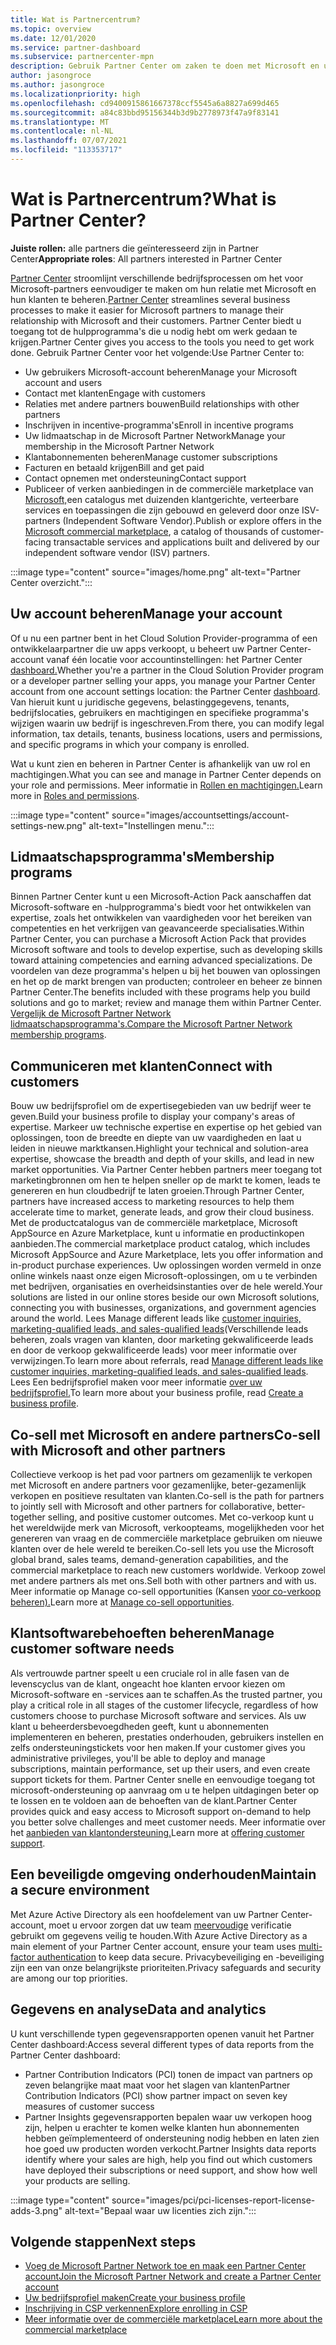 ```yaml
---
title: Wat is Partnercentrum?
ms.topic: overview
ms.date: 12/01/2020
ms.service: partner-dashboard
ms.subservice: partnercenter-mpn
description: Gebruik Partner Center om zaken te doen met Microsoft en uw klanten
author: jasongroce
ms.author: jasongroce
ms.localizationpriority: high
ms.openlocfilehash: cd9400915861667378ccf5545a6a8827a699d465
ms.sourcegitcommit: a84c83bbd95156344b3d9b2778973f47a9f83141
ms.translationtype: MT
ms.contentlocale: nl-NL
ms.lasthandoff: 07/07/2021
ms.locfileid: "113353717"
---
```

# <a name="what-is-partner-center"></a><span data-ttu-id="17a1b-103">Wat is Partnercentrum?</span><span class="sxs-lookup"><span data-stu-id="17a1b-103">What is Partner Center?</span></span>

<span data-ttu-id="17a1b-104">**Juiste rollen:** alle partners die geïnteresseerd zijn in Partner Center</span><span class="sxs-lookup"><span data-stu-id="17a1b-104">**Appropriate roles**: All partners interested in Partner Center</span></span>

<span data-ttu-id="17a1b-105">[Partner Center](https://partner.microsoft.com/dashboard/home) stroomlijnt verschillende bedrijfsprocessen om het voor Microsoft-partners eenvoudiger te maken om hun relatie met Microsoft en hun klanten te beheren.</span><span class="sxs-lookup"><span data-stu-id="17a1b-105">[Partner Center](https://partner.microsoft.com/dashboard/home) streamlines several business processes to make it easier for Microsoft partners to manage their relationship with Microsoft and their customers.</span></span> <span data-ttu-id="17a1b-106">Partner Center biedt u toegang tot de hulpprogramma's die u nodig hebt om werk gedaan te krijgen.</span><span class="sxs-lookup"><span data-stu-id="17a1b-106">Partner Center gives you access to the tools you need to get work done.</span></span> <span data-ttu-id="17a1b-107">Gebruik Partner Center voor het volgende:</span><span class="sxs-lookup"><span data-stu-id="17a1b-107">Use Partner Center to:</span></span>

- <span data-ttu-id="17a1b-108">Uw gebruikers Microsoft-account beheren</span><span class="sxs-lookup"><span data-stu-id="17a1b-108">Manage your Microsoft account and users</span></span>
- <span data-ttu-id="17a1b-109">Contact met klanten</span><span class="sxs-lookup"><span data-stu-id="17a1b-109">Engage with customers</span></span>
- <span data-ttu-id="17a1b-110">Relaties met andere partners bouwen</span><span class="sxs-lookup"><span data-stu-id="17a1b-110">Build relationships with other partners</span></span>
- <span data-ttu-id="17a1b-111">Inschrijven in incentive-programma's</span><span class="sxs-lookup"><span data-stu-id="17a1b-111">Enroll in incentive programs</span></span>
- <span data-ttu-id="17a1b-112">Uw lidmaatschap in de Microsoft Partner Network</span><span class="sxs-lookup"><span data-stu-id="17a1b-112">Manage your membership in the Microsoft Partner Network</span></span>
- <span data-ttu-id="17a1b-113">Klantabonnementen beheren</span><span class="sxs-lookup"><span data-stu-id="17a1b-113">Manage customer subscriptions</span></span>
- <span data-ttu-id="17a1b-114">Facturen en betaald krijgen</span><span class="sxs-lookup"><span data-stu-id="17a1b-114">Bill and get paid</span></span>
- <span data-ttu-id="17a1b-115">Contact opnemen met ondersteuning</span><span class="sxs-lookup"><span data-stu-id="17a1b-115">Contact support</span></span>
- <span data-ttu-id="17a1b-116">Publiceer of verken aanbiedingen in de commerciële marketplace van [Microsoft,](/azure/marketplace)een catalogus met duizenden klantgerichte, verteerbare services en toepassingen die zijn gebouwd en geleverd door onze ISV-partners (Independent Software Vendor).</span><span class="sxs-lookup"><span data-stu-id="17a1b-116">Publish or explore offers in the [Microsoft commercial marketplace](/azure/marketplace), a catalog of thousands of customer-facing transactable services and applications built and delivered by our independent software vendor (ISV) partners.</span></span>

:::image type="content" source="images/home.png" alt-text="Partner Center overzicht.":::

## <a name="manage-your-account"></a><span data-ttu-id="17a1b-118">Uw account beheren</span><span class="sxs-lookup"><span data-stu-id="17a1b-118">Manage your account</span></span>

<span data-ttu-id="17a1b-119">Of u nu een partner bent in het Cloud Solution Provider-programma of een ontwikkelaarpartner die uw apps verkoopt, u beheert uw Partner Center-account vanaf één locatie voor accountinstellingen: het Partner Center [dashboard.](https://partner.microsoft.com/dashboard/home)</span><span class="sxs-lookup"><span data-stu-id="17a1b-119">Whether you're a partner in the Cloud Solution Provider program or a developer partner selling your apps, you manage your Partner Center account from one account settings location: the Partner Center [dashboard](https://partner.microsoft.com/dashboard/home).</span></span> <span data-ttu-id="17a1b-120">Van hieruit kunt u juridische gegevens, belastinggegevens, tenants, bedrijfslocaties, gebruikers en machtigingen en specifieke programma's wijzigen waarin uw bedrijf is ingeschreven.</span><span class="sxs-lookup"><span data-stu-id="17a1b-120">From there, you can modify legal information, tax details, tenants, business locations, users and permissions, and specific programs in which your company is enrolled.</span></span>

<span data-ttu-id="17a1b-121">Wat u kunt zien en beheren in Partner Center is afhankelijk van uw rol en machtigingen.</span><span class="sxs-lookup"><span data-stu-id="17a1b-121">What you can see and manage in Partner Center depends on your role and permissions.</span></span> <span data-ttu-id="17a1b-122">Meer informatie in [Rollen en machtigingen.](permissions-overview.md)</span><span class="sxs-lookup"><span data-stu-id="17a1b-122">Learn more in [Roles and permissions](permissions-overview.md).</span></span>

:::image type="content" source="images/accountsettings/account-settings-new.png" alt-text="Instellingen menu.":::

## <a name="membership-programs"></a><span data-ttu-id="17a1b-124">Lidmaatschapsprogramma's</span><span class="sxs-lookup"><span data-stu-id="17a1b-124">Membership programs</span></span>

<span data-ttu-id="17a1b-125">Binnen Partner Center kunt u een Microsoft-Action Pack aanschaffen dat Microsoft-software en -hulpprogramma's biedt voor het ontwikkelen van expertise, zoals het ontwikkelen van vaardigheden voor het bereiken van competenties en het verkrijgen van geavanceerde specialisaties.</span><span class="sxs-lookup"><span data-stu-id="17a1b-125">Within Partner Center, you can purchase a Microsoft Action Pack that provides Microsoft software and tools to develop expertise, such as developing skills toward attaining competencies and earning advanced specializations.</span></span> <span data-ttu-id="17a1b-126">De voordelen van deze programma's helpen u bij het bouwen van oplossingen en het op de markt brengen van producten; controleer en beheer ze binnen Partner Center.</span><span class="sxs-lookup"><span data-stu-id="17a1b-126">The benefits included with these programs help you build solutions and go to market; review and manage them within Partner Center.</span></span> <span data-ttu-id="17a1b-127">[Vergelijk de Microsoft Partner Network lidmaatschapsprogramma's.](https://partner.microsoft.com/membership/compare-offers)</span><span class="sxs-lookup"><span data-stu-id="17a1b-127">[Compare the Microsoft Partner Network membership programs](https://partner.microsoft.com/membership/compare-offers).</span></span>

## <a name="connect-with-customers"></a><span data-ttu-id="17a1b-128">Communiceren met klanten</span><span class="sxs-lookup"><span data-stu-id="17a1b-128">Connect with customers</span></span>

<span data-ttu-id="17a1b-129">Bouw uw bedrijfsprofiel om de expertisegebieden van uw bedrijf weer te geven.</span><span class="sxs-lookup"><span data-stu-id="17a1b-129">Build your business profile to display your company's areas of expertise.</span></span> <span data-ttu-id="17a1b-130">Markeer uw technische expertise en expertise op het gebied van oplossingen, toon de breedte en diepte van uw vaardigheden en laat u leiden in nieuwe marktkansen.</span><span class="sxs-lookup"><span data-stu-id="17a1b-130">Highlight your technical and solution-area expertise, showcase the breadth and depth of your skills, and lead in new market opportunities.</span></span> <span data-ttu-id="17a1b-131">Via Partner Center hebben partners meer toegang tot marketingbronnen om hen te helpen sneller op de markt te komen, leads te genereren en hun cloudbedrijf te laten groeien.</span><span class="sxs-lookup"><span data-stu-id="17a1b-131">Through Partner Center, partners have increased access to marketing resources to help them accelerate time to market, generate leads, and grow their cloud business.</span></span> <span data-ttu-id="17a1b-132">Met de productcatalogus van de commerciële marketplace, Microsoft AppSource en Azure Marketplace, kunt u informatie en productinkopen aanbieden.</span><span class="sxs-lookup"><span data-stu-id="17a1b-132">The commercial marketplace product catalog, which includes Microsoft AppSource and Azure Marketplace, lets you offer information and in-product purchase experiences.</span></span> <span data-ttu-id="17a1b-133">Uw oplossingen worden vermeld in onze online winkels naast onze eigen Microsoft-oplossingen, om u te verbinden met bedrijven, organisaties en overheidsinstanties over de hele wereld.</span><span class="sxs-lookup"><span data-stu-id="17a1b-133">Your solutions are listed in our online stores beside our own Microsoft solutions, connecting you with businesses, organizations, and government agencies around the world.</span></span> <span data-ttu-id="17a1b-134">Lees Manage different leads like [customer inquiries, marketing-qualified leads, and sales-qualified leads](manage-leads.md)(Verschillende leads beheren, zoals vragen van klanten, door marketing gekwalificeerde leads en door de verkoop gekwalificeerde leads) voor meer informatie over verwijzingen.</span><span class="sxs-lookup"><span data-stu-id="17a1b-134">To learn more about referrals, read [Manage different leads like customer inquiries, marketing-qualified leads, and sales-qualified leads](manage-leads.md).</span></span> <span data-ttu-id="17a1b-135">Lees Een bedrijfsprofiel maken voor meer informatie [over uw bedrijfsprofiel.](create-a-marketing-profile.md)</span><span class="sxs-lookup"><span data-stu-id="17a1b-135">To learn more about your business profile, read [Create a business profile](create-a-marketing-profile.md).</span></span>

## <a name="co-sell-with-microsoft-and-other-partners"></a><span data-ttu-id="17a1b-136">Co-sell met Microsoft en andere partners</span><span class="sxs-lookup"><span data-stu-id="17a1b-136">Co-sell with Microsoft and other partners</span></span>

<span data-ttu-id="17a1b-137">Collectieve verkoop is het pad voor partners om gezamenlijk te verkopen met Microsoft en andere partners voor gezamenlijke, beter-gezamenlijk verkopen en positieve resultaten van klanten.</span><span class="sxs-lookup"><span data-stu-id="17a1b-137">Co-sell is the path for partners to jointly sell with Microsoft and other partners for collaborative, better-together selling, and positive customer outcomes.</span></span> <span data-ttu-id="17a1b-138">Met co-verkoop kunt u het wereldwijde merk van Microsoft, verkoopteams, mogelijkheden voor het genereren van vraag en de commerciële marketplace gebruiken om nieuwe klanten over de hele wereld te bereiken.</span><span class="sxs-lookup"><span data-stu-id="17a1b-138">Co-sell lets you use the Microsoft global brand, sales teams, demand-generation capabilities, and the commercial marketplace to reach new customers worldwide.</span></span> <span data-ttu-id="17a1b-139">Verkoop zowel met andere partners als met ons.</span><span class="sxs-lookup"><span data-stu-id="17a1b-139">Sell both with other partners and with us.</span></span> <span data-ttu-id="17a1b-140">Meer informatie op Manage co-sell opportunities (Kansen [voor co-verkoop beheren).](manage-co-sell-opportunities.md)</span><span class="sxs-lookup"><span data-stu-id="17a1b-140">Learn more at [Manage co-sell opportunities](manage-co-sell-opportunities.md).</span></span>

## <a name="manage-customer-software-needs"></a><span data-ttu-id="17a1b-141">Klantsoftwarebehoeften beheren</span><span class="sxs-lookup"><span data-stu-id="17a1b-141">Manage customer software needs</span></span>

<span data-ttu-id="17a1b-142">Als vertrouwde partner speelt u een cruciale rol in alle fasen van de levenscyclus van de klant, ongeacht hoe klanten ervoor kiezen om Microsoft-software en -services aan te schaffen.</span><span class="sxs-lookup"><span data-stu-id="17a1b-142">As the trusted partner, you play a critical role in all stages of the customer lifecycle, regardless of how customers choose to purchase Microsoft software and services.</span></span> <span data-ttu-id="17a1b-143">Als uw klant u beheerdersbevoegdheden geeft, kunt u abonnementen implementeren en beheren, prestaties onderhouden, gebruikers instellen en zelfs ondersteuningstickets voor hen maken.</span><span class="sxs-lookup"><span data-stu-id="17a1b-143">If your customer gives you administrative privileges, you'll be able to deploy and manage subscriptions, maintain performance, set up their users, and even create support tickets for them.</span></span> <span data-ttu-id="17a1b-144">Partner Center snelle en eenvoudige toegang tot microsoft-ondersteuning op aanvraag om u te helpen uitdagingen beter op te lossen en te voldoen aan de behoeften van de klant.</span><span class="sxs-lookup"><span data-stu-id="17a1b-144">Partner Center provides quick and easy access to Microsoft support on-demand to help you better solve challenges and meet customer needs.</span></span> <span data-ttu-id="17a1b-145">Meer informatie over het [aanbieden van klantondersteuning.](customer-support.md)</span><span class="sxs-lookup"><span data-stu-id="17a1b-145">Learn more at [offering customer support](customer-support.md).</span></span>

## <a name="maintain-a-secure-environment"></a><span data-ttu-id="17a1b-146">Een beveiligde omgeving onderhouden</span><span class="sxs-lookup"><span data-stu-id="17a1b-146">Maintain a secure environment</span></span>

<span data-ttu-id="17a1b-147">Met Azure Active Directory als een hoofdelement van uw Partner Center-account, moet u ervoor zorgen dat uw team [meervoudige](partner-security-requirements-mandating-mfa.md) verificatie gebruikt om gegevens veilig te houden.</span><span class="sxs-lookup"><span data-stu-id="17a1b-147">With Azure Active Directory as a main element of your Partner Center account, ensure your team uses [multi-factor authentication](partner-security-requirements-mandating-mfa.md) to keep data secure.</span></span> <span data-ttu-id="17a1b-148">Privacybeveiliging en -beveiliging zijn een van onze belangrijkste prioriteiten.</span><span class="sxs-lookup"><span data-stu-id="17a1b-148">Privacy safeguards and security are among our top priorities.</span></span>

## <a name="data-and-analytics"></a><span data-ttu-id="17a1b-149">Gegevens en analyse</span><span class="sxs-lookup"><span data-stu-id="17a1b-149">Data and analytics</span></span>

<span data-ttu-id="17a1b-150">U kunt verschillende typen gegevensrapporten openen vanuit het Partner Center dashboard:</span><span class="sxs-lookup"><span data-stu-id="17a1b-150">Access several different types of data reports from the Partner Center dashboard:</span></span>

- <span data-ttu-id="17a1b-151">Partner Contribution Indicators (PCI) tonen de impact van partners op zeven belangrijke maat maat voor het slagen van klanten</span><span class="sxs-lookup"><span data-stu-id="17a1b-151">Partner Contribution Indicators (PCI) show partner impact on seven key measures of customer success</span></span>
- <span data-ttu-id="17a1b-152">Partner Insights gegevensrapporten bepalen waar uw verkopen hoog zijn, helpen u erachter te komen welke klanten hun abonnementen hebben geïmplementeerd of ondersteuning nodig hebben en laten zien hoe goed uw producten worden verkocht.</span><span class="sxs-lookup"><span data-stu-id="17a1b-152">Partner Insights data reports identify where your sales are high, help you find out which customers have deployed their subscriptions or need support, and show how well your products are selling.</span></span>

:::image type="content" source="images/pci/pci-licenses-report-license-adds-3.png" alt-text="Bepaal waar uw licenties zich zijn.":::

## <a name="next-steps"></a><span data-ttu-id="17a1b-154">Volgende stappen</span><span class="sxs-lookup"><span data-stu-id="17a1b-154">Next steps</span></span>

- [<span data-ttu-id="17a1b-155">Voeg de Microsoft Partner Network toe en maak een Partner Center account</span><span class="sxs-lookup"><span data-stu-id="17a1b-155">Join the Microsoft Partner Network and create a Partner Center account</span></span>](mpn-create-a-partner-center-account.md)
- [<span data-ttu-id="17a1b-156">Uw bedrijfsprofiel maken</span><span class="sxs-lookup"><span data-stu-id="17a1b-156">Create your business profile</span></span>](create-a-marketing-profile.md)
- [<span data-ttu-id="17a1b-157">Inschrijving in CSP verkennen</span><span class="sxs-lookup"><span data-stu-id="17a1b-157">Explore enrolling in CSP</span></span>](csp-overview.md)
- [<span data-ttu-id="17a1b-158">Meer informatie over de commerciële marketplace</span><span class="sxs-lookup"><span data-stu-id="17a1b-158">Learn more about the commercial marketplace</span></span>](csp-commercial-marketplace-overview.md)
